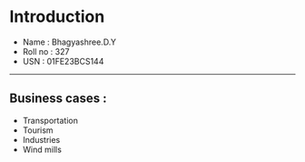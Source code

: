 # Introduction
- Name : Bhagyashree.D.Y
- Roll no : 327
- USN : 01FE23BCS144


---

## Business cases :
- Transportation
- Tourism
- Industries
- Wind mills
